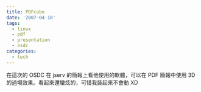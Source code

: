 ```yaml
---
title: PDFcube
date: '2007-04-18'
tags:
  - linux
  - pdf
  - presentation
  - osdc
categories:
  - tech
---
```

在這次的 OSDC 在 jserv 的簡報上看他使用的軟體，可以在 PDF 簡報中使用 3D 的過場效果。看起來還蠻炫的，可惜我裝起來不會動 XD